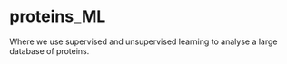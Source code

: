 # proteins_ML
Where we use supervised and unsupervised learning to analyse a large database of proteins. 
